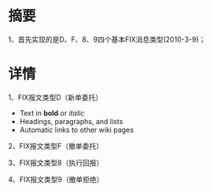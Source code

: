 # 摘要 #

1、首先实现的是D、F、8、9四个基本FIX消息类型(2010-3-9)；


# 详情 #

1、FIX报文类型D（新单委托）
  * Text in **bold** or _italic_
  * Headings, paragraphs, and lists
  * Automatic links to other wiki pages

2、FIX报文类型F（撤单委托）

3、FIX报文类型8（执行回报）

4、FIX报文类型9（撤单拒绝）